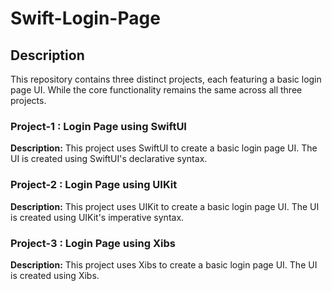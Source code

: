# Swift-Login-Page

## Description

This repository contains three distinct projects, each featuring a basic login page UI. While the core functionality remains the same across all three projects.

### Project-1 : Login Page using SwiftUI

**Description:** This project uses SwiftUI to create a basic login page UI. The UI is created using SwiftUI's declarative syntax.

### Project-2 : Login Page using UIKit

**Description:** This project uses UIKit to create a basic login page UI. The UI is created using UIKit's imperative syntax.

### Project-3 : Login Page using Xibs

**Description:** This project uses Xibs to create a basic login page UI. The UI is created using Xibs.
